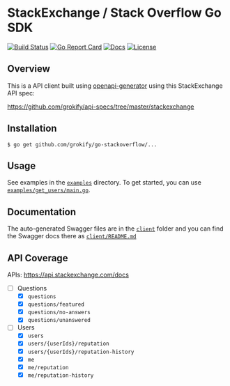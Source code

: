 # StackExchange / Stack Overflow Go SDK

[![Build Status][build-status-svg]][build-status-url]
[![Go Report Card][goreport-svg]][goreport-url]
[![Docs][docs-godoc-svg]][docs-godoc-url]
[![License][license-svg]][license-url]

 [build-status-svg]: https://github.com/grokify/go-stackoverflow/workflows/go%20build/badge.svg
 [build-status-url]: https://github.com/grokify/go-stackoverflow/actions
 [goreport-svg]: https://goreportcard.com/badge/github.com/grokify/go-stackoverflow
 [goreport-url]: https://goreportcard.com/report/github.com/grokify/go-stackoverflow
 [docs-godoc-svg]: https://pkg.go.dev/badge/github.com/grokify/go-stackoverflow
 [docs-godoc-url]: https://pkg.go.dev/github.com/grokify/go-stackoverflow
 [license-svg]: https://img.shields.io/badge/license-MIT-blue.svg
 [license-url]: https://github.com/grokify/go-stackoverflow/blob/master/LICENSE

## Overview

This is a API client built using [openapi-generator](https://github.com/OpenAPITools/openapi-generator) using this StackExchange API spec:

https://github.com/grokify/api-specs/tree/master/stackexchange

## Installation

`$ go get github.com/grokify/go-stackoverflow/...`

## Usage

See examples in the [`examples`](examples) directory. To get started, you can use [`examples/get_users/main.go`](examples/get_users/main.go).

## Documentation

The auto-generated Swagger files are in the [`client`](client) folder and you can find the Swagger docs there as [`client/README.md`](client/README.md)

## API Coverage

APIs: https://api.stackexchange.com/docs

- [ ] Questions
  - [x] `questions`
  - [x] `questions/featured`
  - [x] `questions/no-answers`
  - [x] `questions/unanswered`
- [ ] Users
  - [x] `users`
  - [x] `users/{userIds}/reputation`
  - [x] `users/{userIds}/reputation-history`
  - [x] `me`
  - [x] `me/reputation`
  - [x] `me/reputation-history`